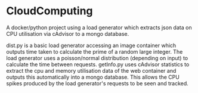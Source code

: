 # CloudComputing
A docker/python project using a load generator which extracts json data on CPU utilisation via cAdvisor to a mongo database.

dist.py is a basic load generator accessing an image container which outputs time taken to calculate the prime of a random large integer. The load generator uses a poisson/normal distribution (depending on input) to calculate the time between requests.
getInfo.py uses cAdvisor statistics to extract the cpu and memory utilisation data of the web container and outputs this automatically into a mongo database. This allows the CPU spikes produced by the load generator's requests to be seen and tracked.
